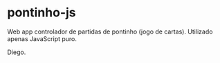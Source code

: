 pontinho-js
===========

Web app controlador de partidas de pontinho (jogo de cartas).
Utilizado apenas JavaScript puro.

Diego.